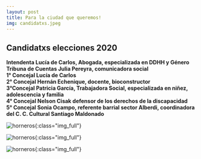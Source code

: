 ```yaml
---
layout: post
title: Para la ciudad que queremos!
img: candidatxs.jpeg
---
```


## Candidatxs elecciones 2020  

__Intendenta Lucía de Carlos, Abogada, especializada en DDHH y Género__  
__Tribuna de Cuentas Julia Pereyra, comunicadora social__  
__1° Concejal Lucía de Carlos__  
__2° Concejal Hernán Echenique, docente, bioconstructor__  
__3°Concejal Patricia García, Trabajadora Social, especializada en niñez, adolescencia y familia__  
__4° Concejal Nelson Cisak defensor de los derechos de la discapacidad__  
__5° Concejal Sonia Ocampo, referente barrial sector Alberdi, coordinadora del C. C. Cultural Santiago Maldonado__  


![horneros]({{site.baseurl}}/img/todxs.jpg){:class="img_full"}

![horneros]({{site.baseurl}}/img/lucia.jpg){:class="img_full"}

![horneros]({{site.baseurl}}/img/hernan.jpg){:class="img_full"}
